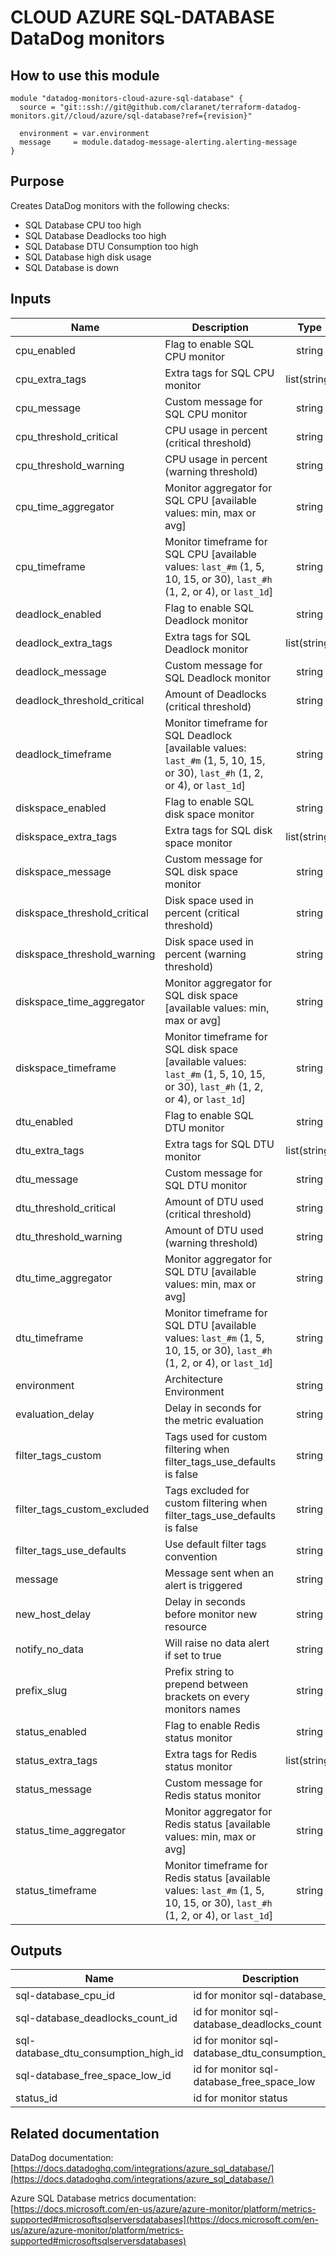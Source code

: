 # CLOUD AZURE SQL-DATABASE DataDog monitors

## How to use this module

```
module "datadog-monitors-cloud-azure-sql-database" {
  source = "git::ssh://git@github.com/claranet/terraform-datadog-monitors.git//cloud/azure/sql-database?ref={revision}"

  environment = var.environment
  message     = module.datadog-message-alerting.alerting-message
}

```

## Purpose

Creates DataDog monitors with the following checks:

- SQL Database CPU too high
- SQL Database Deadlocks too high
- SQL Database DTU Consumption too high
- SQL Database high disk usage
- SQL Database is down

## Inputs

| Name | Description | Type | Default | Required |
|------|-------------|:----:|:-----:|:-----:|
| cpu\_enabled | Flag to enable SQL CPU monitor | string | `"true"` | no |
| cpu\_extra\_tags | Extra tags for SQL CPU monitor | list(string) | `[]` | no |
| cpu\_message | Custom message for SQL CPU monitor | string | `""` | no |
| cpu\_threshold\_critical | CPU usage in percent (critical threshold) | string | `"90"` | no |
| cpu\_threshold\_warning | CPU usage in percent (warning threshold) | string | `"80"` | no |
| cpu\_time\_aggregator | Monitor aggregator for SQL CPU [available values: min, max or avg] | string | `"min"` | no |
| cpu\_timeframe | Monitor timeframe for SQL CPU [available values: `last_#m` (1, 5, 10, 15, or 30), `last_#h` (1, 2, or 4), or `last_1d`] | string | `"last_15m"` | no |
| deadlock\_enabled | Flag to enable SQL Deadlock monitor | string | `"true"` | no |
| deadlock\_extra\_tags | Extra tags for SQL Deadlock monitor | list(string) | `[]` | no |
| deadlock\_message | Custom message for SQL Deadlock monitor | string | `""` | no |
| deadlock\_threshold\_critical | Amount of Deadlocks (critical threshold) | string | `"1"` | no |
| deadlock\_timeframe | Monitor timeframe for SQL Deadlock [available values: `last_#m` (1, 5, 10, 15, or 30), `last_#h` (1, 2, or 4), or `last_1d`] | string | `"last_5m"` | no |
| diskspace\_enabled | Flag to enable SQL disk space monitor | string | `"true"` | no |
| diskspace\_extra\_tags | Extra tags for SQL disk space monitor | list(string) | `[]` | no |
| diskspace\_message | Custom message for SQL disk space monitor | string | `""` | no |
| diskspace\_threshold\_critical | Disk space used in percent (critical threshold) | string | `"90"` | no |
| diskspace\_threshold\_warning | Disk space used in percent (warning threshold) | string | `"80"` | no |
| diskspace\_time\_aggregator | Monitor aggregator for SQL disk space [available values: min, max or avg] | string | `"max"` | no |
| diskspace\_timeframe | Monitor timeframe for SQL disk space [available values: `last_#m` (1, 5, 10, 15, or 30), `last_#h` (1, 2, or 4), or `last_1d`] | string | `"last_15m"` | no |
| dtu\_enabled | Flag to enable SQL DTU monitor | string | `"true"` | no |
| dtu\_extra\_tags | Extra tags for SQL DTU monitor | list(string) | `[]` | no |
| dtu\_message | Custom message for SQL DTU monitor | string | `""` | no |
| dtu\_threshold\_critical | Amount of DTU used (critical threshold) | string | `"90"` | no |
| dtu\_threshold\_warning | Amount of DTU used (warning threshold) | string | `"85"` | no |
| dtu\_time\_aggregator | Monitor aggregator for SQL DTU [available values: min, max or avg] | string | `"avg"` | no |
| dtu\_timeframe | Monitor timeframe for SQL DTU [available values: `last_#m` (1, 5, 10, 15, or 30), `last_#h` (1, 2, or 4), or `last_1d`] | string | `"last_15m"` | no |
| environment | Architecture Environment | string | n/a | yes |
| evaluation\_delay | Delay in seconds for the metric evaluation | string | `"900"` | no |
| filter\_tags\_custom | Tags used for custom filtering when filter_tags_use_defaults is false | string | `"*"` | no |
| filter\_tags\_custom\_excluded | Tags excluded for custom filtering when filter_tags_use_defaults is false | string | `""` | no |
| filter\_tags\_use\_defaults | Use default filter tags convention | string | `"true"` | no |
| message | Message sent when an alert is triggered | string | n/a | yes |
| new\_host\_delay | Delay in seconds before monitor new resource | string | `"300"` | no |
| notify\_no\_data | Will raise no data alert if set to true | string | `"true"` | no |
| prefix\_slug | Prefix string to prepend between brackets on every monitors names | string | `""` | no |
| status\_enabled | Flag to enable Redis status monitor | string | `"true"` | no |
| status\_extra\_tags | Extra tags for Redis status monitor | list(string) | `[]` | no |
| status\_message | Custom message for Redis status monitor | string | `""` | no |
| status\_time\_aggregator | Monitor aggregator for Redis status [available values: min, max or avg] | string | `"max"` | no |
| status\_timeframe | Monitor timeframe for Redis status [available values: `last_#m` (1, 5, 10, 15, or 30), `last_#h` (1, 2, or 4), or `last_1d`] | string | `"last_5m"` | no |

## Outputs

| Name | Description |
|------|-------------|
| sql-database\_cpu\_id | id for monitor sql-database_cpu |
| sql-database\_deadlocks\_count\_id | id for monitor sql-database_deadlocks_count |
| sql-database\_dtu\_consumption\_high\_id | id for monitor sql-database_dtu_consumption_high |
| sql-database\_free\_space\_low\_id | id for monitor sql-database_free_space_low |
| status\_id | id for monitor status |

## Related documentation

DataDog documentation: [https://docs.datadoghq.com/integrations/azure_sql_database/](https://docs.datadoghq.com/integrations/azure_sql_database/)

Azure SQL Database metrics documentation: [https://docs.microsoft.com/en-us/azure/azure-monitor/platform/metrics-supported#microsoftsqlserversdatabases](https://docs.microsoft.com/en-us/azure/azure-monitor/platform/metrics-supported#microsoftsqlserversdatabases)

